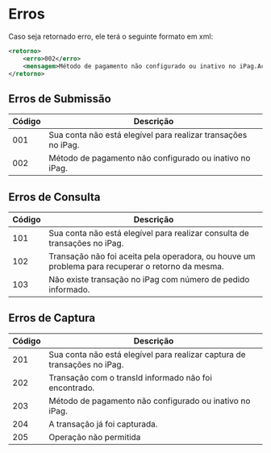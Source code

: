 # Erros
Caso seja retornado erro, ele terá o seguinte formato em xml:

```xml
<retorno>
    <erro>002</erro>
    <mensagem>Método de pagamento não configurado ou inativo no iPag.Acesse o Painel para verificar.</mensagem>
</retorno>
```

## Erros de Submissão

Código | Descrição
------|------
001 | Sua conta não está elegível para realizar transações no iPag.
002 | Método de pagamento não configurado ou inativo no iPag.

## Erros de Consulta

Código | Descrição
------|------
101 | Sua conta não está elegível para realizar consulta de transações no iPag.
102 | Transação não foi aceita pela operadora, ou houve um problema para recuperar o retorno da mesma.
103 | Não existe transação no iPag com número de pedido informado.

## Erros de Captura

Código | Descrição
------|------
201 | Sua conta não está elegível para realizar captura de transações no iPag.
202 | Transação com o transId informado não foi encontrado.
203 | Método de pagamento não configurado ou inativo no iPag.
204 | A transação já foi capturada.
205 | Operação não permitida
